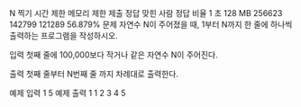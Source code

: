 N 찍기
시간 제한	메모리 제한	제출	정답	맞힌 사람	정답 비율
1 초	128 MB	256623	142799	121289	56.879%
문제
자연수 N이 주어졌을 때, 1부터 N까지 한 줄에 하나씩 출력하는 프로그램을 작성하시오.

입력
첫째 줄에 100,000보다 작거나 같은 자연수 N이 주어진다.

출력
첫째 줄부터 N번째 줄 까지 차례대로 출력한다.

예제 입력 1 
5
예제 출력 1 
1
2
3
4
5